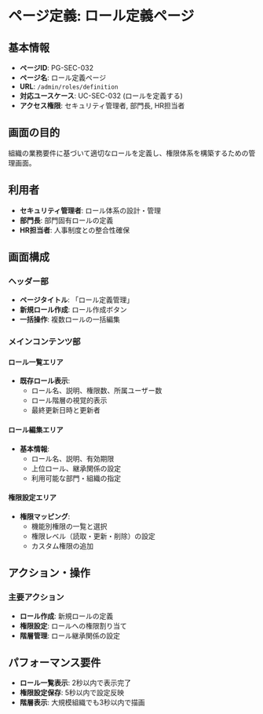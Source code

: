 # ページ定義: ロール定義ページ

## 基本情報

- **ページID**: PG-SEC-032
- **ページ名**: ロール定義ページ
- **URL**: `/admin/roles/definition`
- **対応ユースケース**: UC-SEC-032 (ロールを定義する)
- **アクセス権限**: セキュリティ管理者, 部門長, HR担当者

## 画面の目的

組織の業務要件に基づいて適切なロールを定義し、権限体系を構築するための管理画面。

## 利用者

- **セキュリティ管理者**: ロール体系の設計・管理
- **部門長**: 部門固有ロールの定義
- **HR担当者**: 人事制度との整合性確保

## 画面構成

### ヘッダー部
- **ページタイトル**: 「ロール定義管理」
- **新規ロール作成**: ロール作成ボタン
- **一括操作**: 複数ロールの一括編集

### メインコンテンツ部

#### ロール一覧エリア
- **既存ロール表示**:
  - ロール名、説明、権限数、所属ユーザー数
  - ロール階層の視覚的表示
  - 最終更新日時と更新者

#### ロール編集エリア
- **基本情報**:
  - ロール名、説明、有効期限
  - 上位ロール、継承関係の設定
  - 利用可能な部門・組織の指定

#### 権限設定エリア
- **権限マッピング**:
  - 機能別権限の一覧と選択
  - 権限レベル（読取・更新・削除）の設定
  - カスタム権限の追加

## アクション・操作

### 主要アクション
- **ロール作成**: 新規ロールの定義
- **権限設定**: ロールへの権限割り当て
- **階層管理**: ロール継承関係の設定

## パフォーマンス要件

- **ロール一覧表示**: 2秒以内で表示完了
- **権限設定保存**: 5秒以内で設定反映
- **階層表示**: 大規模組織でも3秒以内で描画